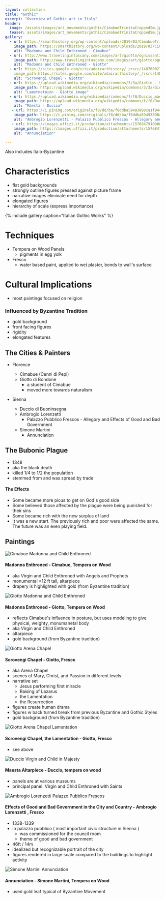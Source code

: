 ```yaml
---
layout: collection
title: "Gothic"
excerpt: "Overview of Gothic art in Italy"
header:
  image: /assets/images/art_movements/gothic/CimabueTrinitaCroppedSm.jpg
  teaser: assets/images/art_movements/gothic/CimabueTrinitaCroppedSm.jpg
gallery:
  - url: https://smarthistory.org/wp-content/uploads/2019/03/CimabueTrinitaCroppedSm.jpg 
    image_path: https://smarthistory.org/wp-content/uploads/2019/03/CimabueTrinitaCroppedSm.jpg 
    alt: "Madonna and Child Enthroned - Cimabue"
  - url: http://www.travelingintuscany.com/images/art/giotto/ognissantimadonna700.jpg
    image_path: http://www.travelingintuscany.com/images/art/giotto/ognissantimadonna700.jpg
    alt: "Madonna and Child Enthroned - Giotto"
  - url: https://sites.google.com/site/adairarthistory/_/rsrc/1487600272497/iii-early-europe-and-colonial-americas/63-arena-scrovegni-chapel-including-lamentation/114200.jpg
    image_path:https://sites.google.com/site/adairarthistory/_/rsrc/1487600272497/iii-early-europe-and-colonial-americas/63-arena-scrovegni-chapel-including-lamentation/114200.jpg
    alt: "Scrovengi Chapel - Giotto"
  - url: https://upload.wikimedia.org/wikipedia/commons/3/3a/Giotto_-_Scrovegni_-_-36-_-_Lamentation_%28The_Mourning_of_Christ%29_adj.jpg
    image_path: https://upload.wikimedia.org/wikipedia/commons/3/3a/Giotto_-_Scrovegni_-_-36-_-_Lamentation_%28The_Mourning_of_Christ%29_adj.jpg
    alt: "Lametnatoion - Giotto image"
  - url: https://upload.wikimedia.org/wikipedia/commons/f/f0/Duccio_maesta1021.jpg 
    image_path: https://upload.wikimedia.org/wikipedia/commons/f/f0/Duccio_maesta1021.jpg
    alt: "Maesta - Duccio"
   - url: https://i.pinimg.com/originals/f8/dd/ba/f8ddba59493898ca1f94c7dcae37e7eb.jpg 
    image_path: https://i.pinimg.com/originals/f8/dd/ba/f8ddba59493898ca1f94c7dcae37e7eb.jpg
    alt: "Ambrogio Lorenzetti - Palazzo Pubblico Frescos - Allegory and Effects of Good and Bad Government"
   - url: https://images.uffizi.it/production/attachments/1576847910908083-02-simone-martini.jpg?ixlib=rails-2.1.3&w=1200&h=800&fit=clip&crop=center&fm=pjpg&auto=compress
    image_path: https://images.uffizi.it/production/attachments/1576847910908083-02-simone-martini.jpg?ixlib=rails-2.1.3&w=1200&h=800&fit=clip&crop=center&fm=pjpg&auto=compress
    alt: "Annunciation"
    
---
```

Also includes Italo-Byzantine

# Characteristics 
* flat gold backgrounds 
* strongly outline figures pressed against picture frame
* narrative images eliminate need for depth
* elongated figures
* hierarchy of scale (express importance)

{% include gallery caption="Italian Gothic Works" %}


# Techniques
* Tempera on Wood Panels
  * pigments in egg yolk
* Fresco
  * water based paint, applied to wet plaster, bonds to wall's surface

# Cultural Implications
* most paintings focused on religion

### Influenced by Byzantine Tradition
* gold background
* front facing figures
* rigidity
* elongated features 

## The Cities & Painters

* Florence
  * Cimabue (Cenni di Pepi)
  * Giotto di Bondone
    * a student of Cimabue
    * moved more towards naturalism 
    
* Sienna
  * Duccio di Buoninsegna
  * Ambrogio Lorenzetti
    * Palazzo Pubblico Frescos - Allegory and Effects of Good and Bad Government
  * Simone Martini
    * Annunciation
    
## The Bubonic Plague
* 1348
* aka the black death
* killed 1/4 to 1/2 the population
* stemmed from and was spread by trade
#### The Effects
* Some became more pious to get on God's good side
* Some believed those affected by the plague were being punished for their sins
* Some became rich with the new surplus of land 
* It was a new start. The previously rich and poor were affected the same. The future was an even playing field. 


## Paintings

![Cimabue Madonna and Child Enthroned](https://smarthistory.org/wp-content/uploads/2019/03/CimabueTrinitaCroppedSm.jpg "Cimabue - Madonna and Child Enthroned")
#### Madonna Enthroned - Cimabue, Tempera on Wood
* aka Virgin and Child Enthroned with Angels and Prophets
* monumental >12 ft tall, altarpiece
* drapery is highlighted with gold (from Byzantine tradition)


![Giotto Madonna and Child Enthroned](http://www.travelingintuscany.com/images/art/giotto/ognissantimadonna700.jpg "Giotto - Madonna and Child Enthroned")
#### Madonna Enthroned - Giotto, Tempera on Wood
* reflects Cimabue's influence in posture, but uses modeling to give physical, weighty, monumanetal body
* aka Virgin and Child Enthroned
* altarpiece
* gold background (from Byzantine tradition)


![Giotto Arena Chapel](https://sites.google.com/site/adairarthistory/_/rsrc/1487600272497/iii-early-europe-and-colonial-americas/63-arena-scrovegni-chapel-including-lamentation/114200.jpg "Giotto - Arena Chapel")
#### Scrovengi Chapel - Giotto, Fresco
* aka Arena Chapel
* scenes of Mary, Christ, and Passion in different levels
* narrative set
  * Jesus performing first miracle
  * Raising of Lazarus
  * the Lamentation
  * the Resurrection 
* figures create human drama
* figures w back turned break from previous Byzantine and Gothic Styles
* gold background (from Byzantine tradition)


![Giotto Arena Chapel Lamentation](https://upload.wikimedia.org/wikipedia/commons/3/3a/Giotto_-_Scrovegni_-_-36-_-_Lamentation_%28The_Mourning_of_Christ%29_adj.jpg "Giotto - Arena Chapel, Lamentation")
#### Scrovengi Chapel, the Lamentation - Giotto, Fresco
* see above


![Duccio Virgin and Child in Majesty](https://upload.wikimedia.org/wikipedia/commons/f/f0/Duccio_maesta1021.jpg "Duccio - Virgin and Child in Majesty / Maesta Altarpiece")
#### Maesta Altarpiece  - Duccio, tempera on wood
* panels are at various museums
* principal panel: Virgin and Child Enthroned with Saints


![Ambrogio Lorenzetti Palazzo Pubblico Frescos ](https://i.pinimg.com/originals/f8/dd/ba/f8ddba59493898ca1f94c7dcae37e7eb.jpg "Ambrogio Lorenzetti - Palazzo Pubblico Frescos - Allegory and Effects of Good and Bad Government")
#### Effects of Good and Bad Government in the City and Country - Ambrogio Lorenzetti , Fresco
* 1338-1339
* in palazzo pubblico ( most important civic structure in Sienna ) 
  * was commissioned for the council room 
  * theme of good and bad government
* 46ft / 14m
* idealized but recognizable portrait of the city
* figures rendered in large scale compared to the buildings to highlight activity 


![Simone Martini Annunciation ](https://images.uffizi.it/production/attachments/1576847910908083-02-simone-martini.jpg?ixlib=rails-2.1.3&w=1200&h=800&fit=clip&crop=center&fm=pjpg&auto=compress "Simone Martini - Annunciation ")
#### Annunciation - Simone Martini, Tempera on Wood
* used gold leaf typical of Byzantine Movement
